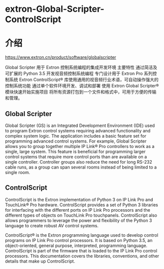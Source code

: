 # extron-Global-Scripter-ControlScript

# 介绍

https://www.extron.cn/product/software/globalscripter

Global Scripter
用于 Extron 控制系统编程的集成开发环境
主要特性
通过简洁及可扩展的 Python 3.5 开发视音频控制系统编程
专门设计用于 Extron Pro 系列控制系统
Extron ControlScript® 库使用通用的视音频行业术语，可自动操作强大的控制系统功能
通过单个软件环境开发、调试和部署
使用 Extron Global Scripter® 模块快速开始实施项目
将所有资源打包到一个文件和格式中，可用于方便的传输和管理。

## Global Scripter

Global Scripter (GS) is an Integrated Development Environment (IDE) used to program
Extron control systems requiring advanced functionality and complex system logic.
The application includes a basic feature set for programming advanced control systems. For
example, Global Scripter allows you to group together multiple IP Link® Pro controllers to
work as a single, large system. This feature is beneficial for programming larger control
systems that require more control ports than are available on a single controller. Controller
groups also reduce the need for long RS-232 cable runs, as a group can span several rooms
instead of being limited to a single room.

## ControlScript

ControlScript is the Extron implementation of Python 3 on IP Link Pro and TouchLink® Pro
hardware. ControlScript provides a set of Python 3 libraries for interfacing with the different
ports on IP Link Pro processors and the different types of objects on TouchLink Pro
touchpanels. ControlScript also allows programmers to leverage the power and flexibility of
the Python 3 language to create robust AV control systems.

ControlScript® is the Extron programming language used to develop control programs on IP Link Pro control processors. It is based on Python 3.5, an object-oriented, general purpose, interpreted, programming language. ControlScript is part of the firmware that is loaded to the IP Link Pro control processors. This documentation covers the libraries, conventions, and other details that make up ControlScript.
